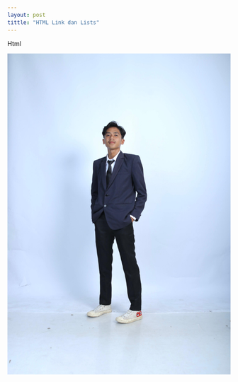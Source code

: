 ```yaml
---
layout: post
tittle: "HTML Link dan Lists"
---
```


Html 

![HTML Link dan Lists](/assets/images/gambar-1.png)